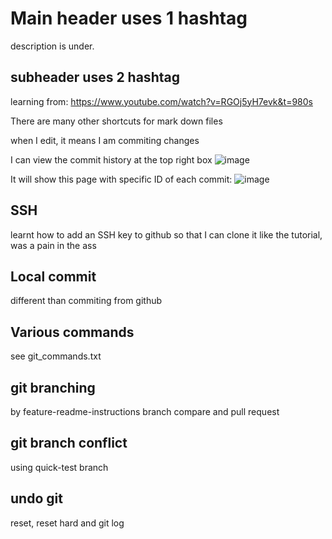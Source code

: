 # Main header uses 1 hashtag

description is under. 

## subheader uses 2 hashtag
learning from:
https://www.youtube.com/watch?v=RGOj5yH7evk&t=980s

There are many other shortcuts for mark down files

when I edit, it means I am commiting changes

I can view the commit history at the top right box
![image](https://user-images.githubusercontent.com/45483476/129136996-5307c4b6-962a-4294-88dc-cdb19365c547.png)

It will show this page with specific ID of each commit:
![image](https://user-images.githubusercontent.com/45483476/129137087-e4a4ab61-3407-4d6a-90a6-0da03e74a24d.png)

## SSH

learnt how to add an SSH key to github so that I can clone it like the tutorial, was a pain in the ass

## Local commit

different than commiting from github

## Various commands

see git_commands.txt

## git branching

by feature-readme-instructions branch
compare and pull request

## git branch conflict

using quick-test branch

## undo git

reset, reset hard and git log